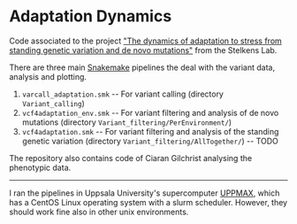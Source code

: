 # Adaptation Dynamics

Code associated to the project ["The dynamics of adaptation to stress from standing genetic variation and de novo mutations"](https://www.biorxiv.org/content/10.1101/2022.03.26.485920v1) from the Stelkens Lab.

There are three main [Snakemake](https://snakemake.readthedocs.io/en/stable/) pipelines the deal with the variant data, analysis and plotting. 

1. `varcall_adaptation.smk` -- For variant calling (directory `Variant_calling`)
2. `vcf4adaptation_env.smk` -- For variant filtering and analysis of de novo mutations (directory `Variant_filtering/PerEnvironment/`)
3. `vcf4adaptation.smk` -- For variant filtering and analysis of the standing genetic variation (directory `Variant_filtering/AllTogether/`) -- TODO

The repository also contains code of Ciaran Gilchrist analysing the phenotypic data.

----

I ran the pipelines in Uppsala University's supercomputer [UPPMAX](https://uppmax.uu.se/), which has a CentOS Linux operating system with a slurm scheduler. However, they should work fine also in other unix environments.
